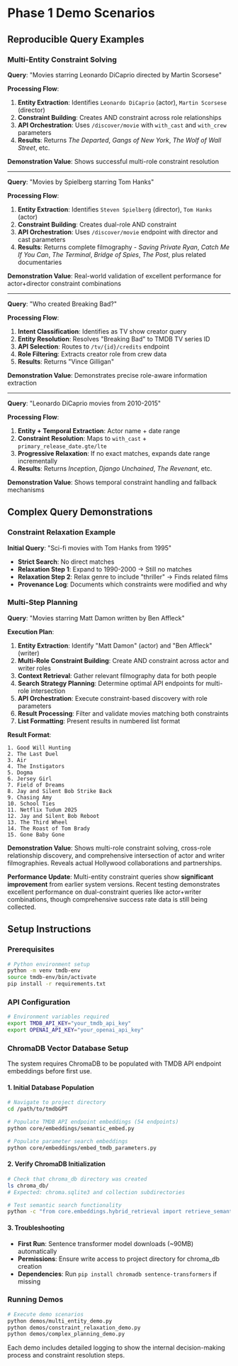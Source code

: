 # Phase 1 Demo Scenarios

## Reproducible Query Examples

### Multi-Entity Constraint Solving

**Query**: "Movies starring Leonardo DiCaprio directed by Martin Scorsese"

**Processing Flow**:
1. **Entity Extraction**: Identifies `Leonardo DiCaprio` (actor), `Martin Scorsese` (director)
2. **Constraint Building**: Creates AND constraint across role relationships
3. **API Orchestration**: Uses `/discover/movie` with `with_cast` and `with_crew` parameters
4. **Results**: Returns *The Departed*, *Gangs of New York*, *The Wolf of Wall Street*, etc.

**Demonstration Value**: Shows successful multi-role constraint resolution

---

**Query**: "Movies by Spielberg starring Tom Hanks"

**Processing Flow**:
1. **Entity Extraction**: Identifies `Steven Spielberg` (director), `Tom Hanks` (actor)
2. **Constraint Building**: Creates dual-role AND constraint
3. **API Orchestration**: Uses `/discover/movie` endpoint with director and cast parameters
4. **Results**: Returns complete filmography - *Saving Private Ryan*, *Catch Me If You Can*, *The Terminal*, *Bridge of Spies*, *The Post*, plus related documentaries

**Demonstration Value**: Real-world validation of excellent performance for actor+director constraint combinations

---

**Query**: "Who created Breaking Bad?"

**Processing Flow**:
1. **Intent Classification**: Identifies as TV show creator query
2. **Entity Resolution**: Resolves "Breaking Bad" to TMDB TV series ID
3. **API Selection**: Routes to `/tv/{id}/credits` endpoint
4. **Role Filtering**: Extracts creator role from crew data
5. **Results**: Returns "Vince Gilligan"

**Demonstration Value**: Demonstrates precise role-aware information extraction

---

**Query**: "Leonardo DiCaprio movies from 2010-2015"

**Processing Flow**:
1. **Entity + Temporal Extraction**: Actor name + date range
2. **Constraint Resolution**: Maps to `with_cast` + `primary_release_date.gte/lte`
3. **Progressive Relaxation**: If no exact matches, expands date range incrementally
4. **Results**: Returns *Inception*, *Django Unchained*, *The Revenant*, etc.

**Demonstration Value**: Shows temporal constraint handling and fallback mechanisms

## Complex Query Demonstrations

### Constraint Relaxation Example

**Initial Query**: "Sci-fi movies with Tom Hanks from 1995"
- **Strict Search**: No direct matches
- **Relaxation Step 1**: Expand to 1990-2000 → Still no matches
- **Relaxation Step 2**: Relax genre to include "thriller" → Finds related films
- **Provenance Log**: Documents which constraints were modified and why

### Multi-Step Planning

**Query**: "Movies starring Matt Damon written by Ben Affleck"

**Execution Plan**:
1. **Entity Extraction**: Identify "Matt Damon" (actor) and "Ben Affleck" (writer)
2. **Multi-Role Constraint Building**: Create AND constraint across actor and writer roles
3. **Context Retrieval**: Gather relevant filmography data for both people
4. **Search Strategy Planning**: Determine optimal API endpoints for multi-role intersection
5. **API Orchestration**: Execute constraint-based discovery with role parameters
6. **Result Processing**: Filter and validate movies matching both constraints
7. **List Formatting**: Present results in numbered list format

**Result Format**:
```
1. Good Will Hunting
2. The Last Duel
3. Air
4. The Instigators
5. Dogma
6. Jersey Girl
7. Field of Dreams
8. Jay and Silent Bob Strike Back
9. Chasing Amy
10. School Ties
11. Netflix Tudum 2025
12. Jay and Silent Bob Reboot
13. The Third Wheel
14. The Roast of Tom Brady
15. Gone Baby Gone
```

**Demonstration Value**: Shows multi-role constraint solving, cross-role relationship discovery, and comprehensive intersection of actor and writer filmographies. Reveals actual Hollywood collaborations and partnerships.

**Performance Update**: Multi-entity constraint queries show **significant improvement** from earlier system versions. Recent testing demonstrates excellent performance on dual-constraint queries like actor+writer combinations, though comprehensive success rate data is still being collected.

## Setup Instructions

### Prerequisites
```bash
# Python environment setup
python -m venv tmdb-env
source tmdb-env/bin/activate
pip install -r requirements.txt
```

### API Configuration
```bash
# Environment variables required
export TMDB_API_KEY="your_tmdb_api_key"
export OPENAI_API_KEY="your_openai_api_key"
```

### ChromaDB Vector Database Setup

The system requires ChromaDB to be populated with TMDB API endpoint embeddings before first use.

#### 1. Initial Database Population
```bash
# Navigate to project directory
cd /path/to/tmdbGPT

# Populate TMDB API endpoint embeddings (54 endpoints)
python core/embeddings/semantic_embed.py

# Populate parameter search embeddings  
python core/embeddings/embed_tmdb_parameters.py
```

#### 2. Verify ChromaDB Initialization
```bash
# Check that chroma_db directory was created
ls chroma_db/
# Expected: chroma.sqlite3 and collection subdirectories

# Test semantic search functionality
python -c "from core.embeddings.hybrid_retrieval import retrieve_semantic_matches; print(retrieve_semantic_matches('find movies by actor'))"
```

#### 3. Troubleshooting
- **First Run**: Sentence transformer model downloads (~90MB) automatically
- **Permissions**: Ensure write access to project directory for chroma_db creation  
- **Dependencies**: Run `pip install chromadb sentence-transformers` if missing

### Running Demos
```bash
# Execute demo scenarios
python demos/multi_entity_demo.py
python demos/constraint_relaxation_demo.py
python demos/complex_planning_demo.py
```

Each demo includes detailed logging to show the internal decision-making process and constraint resolution steps.